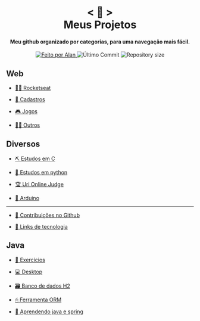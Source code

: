 <!-- Titulo -->

<h1 align="center">
    < 🐙 > <br>
    Meus Projetos
</h1>
  
<!-- Subtitulo -->

<h4 align="center">
  Meu github organizado por categorias, para uma navegação mais fácil.
</h4>

<!-- Github Badges -->

<p align="center">
  <a href="https://github.com/nerd0000">
    <img alt="Feito por Alan" src="https://img.shields.io/badge/made%20by-Alan-8743CC">
  </a>
  <img alt="Último Commit" src="https://img.shields.io/github/last-commit/Nerd0000/Meus-Projetos">
  <img alt="Repository size" src="https://img.shields.io/github/repo-size/Nerd0000/Meus-Projetos.svg">
</p>

<!-- Categorias -->
    
## Web

- [👨‍🚀 Rocketseat](./src/rocket.md)

- [👥 Cadastros](./src/crud.md)

- [🎮 Jogos](https://github.com/Nerd0000/Desenvolvimento-de-jogos)

- [🐱‍👤 Outros](./src/outros.md)

## Diversos

- [⛏ Estudos em C](https://github.com/Nerd0000/Estudos-em-C)

- [🐍 Estudos em python](https://github.com/Nerd0000/Aprendendo-python)

- [🏆 Uri Online Judge](https://github.com/Nerd0000/uri-online-judge)

- [🔩 Arduino](https://www.tinkercad.com/users/7kbRcmKM7hu-nerd0000?category=circuits&sort=likes&view_mode=default)

<hr>

- [🐙 Contribuições no Github](https://github.com/pulls?page=1&q=is%3Apr+author%3ANerd0000+archived%3Afalse+is%3Aclosed)

- [📜 Links de tecnologia](https://github.com/Nerd0000/uri-online-judge)

## Java

- [🔨 Exercícios](https://github.com/Nerd0000/Estudos-em-Java)

- [💻 Desktop](https://github.com/Nerd0000/Java-desktop)

- [🗃 Banco de dados H2](https://github.com/Nerd0000/Banco-de-dados-Java)

- [🖱 Ferramenta ORM](https://github.com/Nerd0000/Ferramenta-ORM)

- [🎒 Aprendendo java e spring](https://github.com/Nerd0000/Aprendendo-Java-e-Spring)
